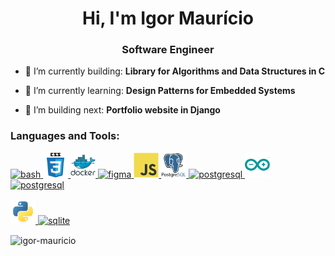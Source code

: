 
<h1 align="center">Hi, I'm Igor Maurício</h1>
<h3 align="center">Software Engineer</h3>

- 🎥 I’m currently building: **Library for Algorithms and Data Structures in C**

- 🌱 I’m currently learning: **Design Patterns for Embedded Systems**

- 🎥 I’m building next: **Portfolio website in Django**



<h3 align="left">Languages and Tools:</h3>
<p align="left">  
  <a href="https://www.gnu.org/software/bash/" target="_blank" rel="noreferrer"> 
    <img src="https://www.vectorlogo.zone/logos/gnu_bash/gnu_bash-icon.svg" alt="bash" width="40" height="40"/> 
  </a> 
  <a href="https://www.w3schools.com/css/" target="_blank" rel="noreferrer"> 
    <img src="https://raw.githubusercontent.com/devicons/devicon/master/icons/css3/css3-original-wordmark.svg" alt="css3" width="40" height="40"/> 
  </a> 
 <a href="https://www.docker.com/" target="_blank" rel="noreferrer"> 
   <img src="https://raw.githubusercontent.com/devicons/devicon/master/icons/docker/docker-original-wordmark.svg" alt="docker" width="40" height="40"/> 
 </a> 
<a href="https://www.figma.com/" target="_blank" rel="noreferrer"> <img src="https://www.vectorlogo.zone/logos/figma/figma-icon.svg" alt="figma" width="40" height="40"/> </a> 
<a href="https://developer.mozilla.org/en-US/docs/Web/JavaScript" target="_blank" rel="noreferrer"> 
  <img src="https://raw.githubusercontent.com/devicons/devicon/master/icons/javascript/javascript-original.svg" alt="javascript" width="40" height="40"/> 
</a> 
  <a href="https://www.postgresql.org" target="_blank" rel="noreferrer"> 
    <img src="https://raw.githubusercontent.com/devicons/devicon/master/icons/postgresql/postgresql-original-wordmark.svg" alt="postgresql" width="40" height="40"/> 
  </a> 
<a href="https://git-scm.com" target="_blank" rel="noreferrer"> 
    <img src="https://git-scm.com/images/logos/downloads/Git-Icon-1788C.svg" alt="postgresql" width="40" height="40"/> 
  </a>
<a href="https://www.arduino.cc/" target="_blank" rel="noreferrer"> 
    <img src="https://github.com/devicons/devicon/blob/master/icons/arduino/arduino-original.svg" alt="postgresql" width="40" height="40"/> 
  </a> 
<a href="https://git-scm.com" target="_blank" rel="noreferrer"> 
    <img src="https://git-scm.com/images/logos/downloads/Git-Icon-1788C.svg" alt="postgresql" width="40" height="40"/> 
  </a> 



  <a href="https://www.python.org" target="_blank" rel="noreferrer"> <img src="https://raw.githubusercontent.com/devicons/devicon/master/icons/python/python-original.svg" alt="python" width="40" height="40"/> </a>
  <a href="https://www.sqlite.org/" target="_blank" rel="noreferrer"> <img src="https://www.vectorlogo.zone/logos/sqlite/sqlite-icon.svg" alt="sqlite" width="40" height="40"/> </a> 
  </p>

<p><img align="center" src="https://github-readme-streak-stats.herokuapp.com/?user=igor-mauricio&" alt="igor-mauricio" /></p>
